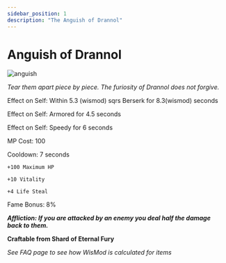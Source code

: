 ```yaml
---
sidebar_position: 1
description: "The Anguish of Drannol"
---
```


# Anguish of Drannol

![anguish](https://cdn.discordapp.com/attachments/1187552567295758487/1190508903209894011/Anguish_of_Drannol.png?ex=65a20ed1&is=658f99d1&hm=4b9e15cf7b3c033e26ac82d36e0aba02e2fc1c8472cc1279aa0df483b3b9c842&)

<i>Tear them apart piece by piece. The furiosity of Drannol does not forgive.</i>

Effect on Self: Within 5.3 (wismod) sqrs Berserk for 8.3(wismod) seconds

Effect on Self: Armored for 4.5 seconds

Effect on Self: Speedy for 6 seconds

MP Cost: 100

Cooldown: 7 seconds

    +100 Maximum HP
    
    +10 Vitality
    
    +4 Life Steal

Fame Bonus: 8%

***Affliction: If you are attacked by an enemy you deal half the damage back to them.***

**Craftable from Shard of Eternal Fury**

*See FAQ page to see how WisMod is calculated for items*
